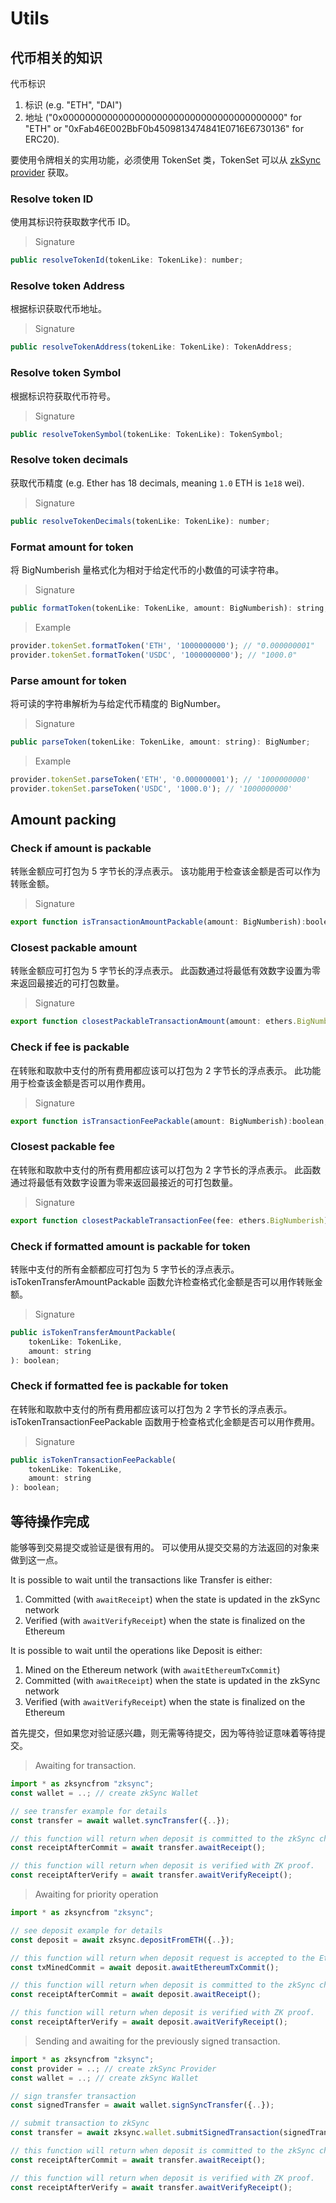 # Utils

## 代币相关的知识

代币标识

1. 标识 (e.g. "ETH", "DAI")
2. 地址 ("0x0000000000000000000000000000000000000000" for "ETH" or "0xFab46E002BbF0b4509813474841E0716E6730136" for ERC20).

要使用令牌相关的实用功能，必须使用 TokenSet 类，TokenSet 可以从 [zkSync provider](https://merlin-li.github.io/zksync/api/js/providers) 获取。

### **Resolve token ID**

使用其标识符获取数字代币 ID。

> Signature
> 

```jsx
public resolveTokenId(tokenLike: TokenLike): number;
```

### **Resolve token Address**

根据标识获取代币地址。

> Signature
> 

```jsx
public resolveTokenAddress(tokenLike: TokenLike): TokenAddress;
```

### **Resolve token Symbol**

根据标识符获取代币符号。

> Signature
> 

```jsx
public resolveTokenSymbol(tokenLike: TokenLike): TokenSymbol;
```

### **Resolve token decimals**

获取代币精度 (e.g. Ether has 18 decimals, meaning `1.0` ETH is `1e18` wei).

> Signature
> 

```jsx
public resolveTokenDecimals(tokenLike: TokenLike): number;
```

### **Format amount for token**

将 BigNumberish 量格式化为相对于给定代币的小数值的可读字符串。

> Signature
> 

```jsx
public formatToken(tokenLike: TokenLike, amount: BigNumberish): string;
```

> Example
> 

```jsx
provider.tokenSet.formatToken('ETH', '1000000000'); // "0.000000001"
provider.tokenSet.formatToken('USDC', '1000000000'); // "1000.0"
```

### **Parse amount for token**

将可读的字符串解析为与给定代币精度的 BigNumber。

> Signature
> 

```jsx
public parseToken(tokenLike: TokenLike, amount: string): BigNumber;
```

> Example
> 

```jsx
provider.tokenSet.parseToken('ETH', '0.000000001'); // '1000000000'
provider.tokenSet.parseToken('USDC', '1000.0'); // '1000000000'
```

## **Amount packing**

### **Check if amount is packable**

转账金额应可打包为 5 字节长的浮点表示。 该功能用于检查该金额是否可以作为转账金额。

> Signature
> 

```jsx
export function isTransactionAmountPackable(amount: BigNumberish):boolean;
```

### **Closest packable amount**

转账金额应可打包为 5 字节长的浮点表示。 此函数通过将最低有效数字设置为零来返回最接近的可打包数量。

> Signature
> 

```jsx
export function closestPackableTransactionAmount(amount: ethers.BigNumberish):ethers.utils.BigNumber;
```

### **Check if fee is packable**

在转账和取款中支付的所有费用都应该可以打包为 2 字节长的浮点表示。 此功能用于检查该金额是否可以用作费用。

> Signature
> 

```jsx
export function isTransactionFeePackable(amount: BigNumberish):boolean;
```

### **Closest packable fee**

在转账和取款中支付的所有费用都应该可以打包为 2 字节长的浮点表示。 此函数通过将最低有效数字设置为零来返回最接近的可打包数量。

> Signature
> 

```jsx
export function closestPackableTransactionFee(fee: ethers.BigNumberish):ethers.utils.BigNumber;
```

### **Check if formatted amount is packable for token**

转账中支付的所有金额都应可打包为 5 字节长的浮点表示。 isTokenTransferAmountPackable 函数允许检查格式化金额是否可以用作转账金额。

> Signature
> 

```jsx
public isTokenTransferAmountPackable(
    tokenLike: TokenLike,
    amount: string
): boolean;
```

### **Check if formatted fee is packable for token**

在转账和取款中支付的所有费用都应该可以打包为 2 字节长的浮点表示。 isTokenTransactionFeePackable 函数用于检查格式化金额是否可以用作费用。

> Signature
> 

```jsx
public isTokenTransactionFeePackable(
    tokenLike: TokenLike,
    amount: string
): boolean;
```

## **等待操作完成**

能够等到交易提交或验证是很有用的。 可以使用从提交交易的方法返回的对象来做到这一点。

It is possible to wait until the transactions like Transfer is either:

1. Committed (with `awaitReceipt`) when the state is updated in the zkSync network
2. Verified (with `awaitVerifyReceipt`) when the state is finalized on the Ethereum

It is possible to wait until the operations like Deposit is either:

1. Mined on the Ethereum network (with `awaitEthereumTxCommit`)
2. Committed (with `awaitReceipt`) when the state is updated in the zkSync network
3. Verified (with `awaitVerifyReceipt`) when the state is finalized on the Ethereum

首先提交，但如果您对验证感兴趣，则无需等待提交，因为等待验证意味着等待提交。

> Awaiting for transaction.
> 

```jsx
import * as zksyncfrom "zksync";
const wallet = ..; // create zkSync Wallet

// see transfer example for details
const transfer = await wallet.syncTransfer({..});

// this function will return when deposit is committed to the zkSync chain
const receiptAfterCommit = await transfer.awaitReceipt();

// this function will return when deposit is verified with ZK proof.
const receiptAfterVerify = await transfer.awaitVerifyReceipt();
```

> Awaiting for priority operation
> 

```jsx
import * as zksyncfrom "zksync";

// see deposit example for details
const deposit = await zksync.depositFromETH({..});

// this function will return when deposit request is accepted to the Ethereum.
const txMinedCommit = await deposit.awaitEthereumTxCommit();

// this function will return when deposit is committed to the zkSync chain
const receiptAfterCommit = await deposit.awaitReceipt();

// this function will return when deposit is verified with ZK proof.
const receiptAfterVerify = await deposit.awaitVerifyReceipt();
```

> Sending and awaiting for the previously signed transaction.
> 

```jsx
import * as zksyncfrom "zksync";
const provider = ..; // create zkSync Provider
const wallet = ..; // create zkSync Wallet

// sign transfer transaction
const signedTransfer = await wallet.signSyncTransfer({..});

// submit transaction to zkSync
const transfer = await zksync.wallet.submitSignedTransaction(signedTransfer, provider);

// this function will return when deposit is committed to the zkSync chain
const receiptAfterCommit = await transfer.awaitReceipt();

// this function will return when deposit is verified with ZK proof.
const receiptAfterVerify = await transfer.awaitVerifyReceipt();
```